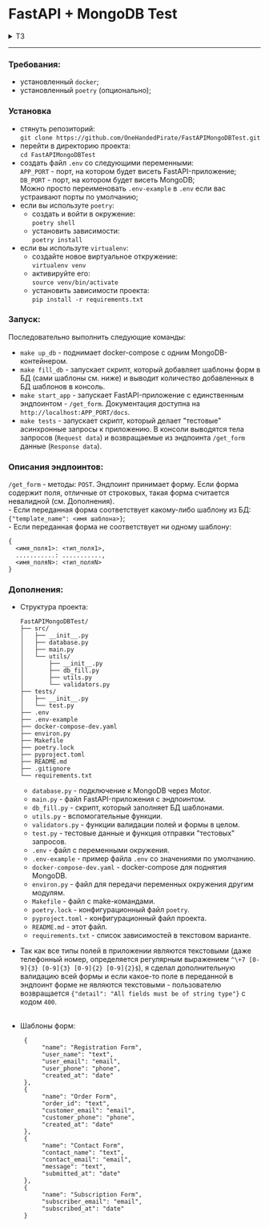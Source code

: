 # FastAPI + MongoDB Test

<details>
  <summary>ТЗ</summary>
  
  Web-приложение для определения заполненных форм.
По поводу сроков выполнения: тестовые задания принимаются до тех пор, пока открыта вакансия.

Результат лучше всего присылать ссылкой на репозиторий Github

В базе данных хранится список шаблонов форм.

Шаблон формы, это структура, которая задается уникальным набором полей, с указанием их типов.

Пример шаблона формы:

```
{
    "name": "Form template name",
    "field_name_1": "email",
    "field_name_2": "phone"
}
```


Всего должно поддерживаться четыре типа данных полей:<br> 
email<br>
телефон<br>
дата<br>
текст<br>

Все типы кроме текста должны поддерживать валидацию. Телефон передается в стандартном формате <b>+7 xxx xxx xx xx</b>, дата передается в формате <b>DD.MM.YYYY</b> или <b>YYYY-MM-DD</b>.

Имя шаблона формы задается в свободной форме, например MyForm или Order Form.
Имена полей также задаются в свободной форме (желательно осмысленно), например user_name, order_date или lead_email.

На вход по урлу <b>/get_form</b> POST запросом передаются данные такого вида:
<b>f_name1=value1&f_name2=value2</b>

В ответ нужно вернуть имя шаблона формы, если она была найдена.
Чтобы найти подходящий шаблон нужно выбрать тот, поля которого совпали с полями в присланной форме. Совпадающими считаются поля, у которых совпали имя и тип значения. Полей в пришедшей форме может быть больше чем в шаблоне, в этом случае шаблон все равно будет считаться подходящим. Самое главное, чтобы все поля шаблона присутствовали в форме.

Если подходящей формы не нашлось, вернуть ответ в следующем формате:

```
{
    f_name1: FIELD_TYPE,
    f_name2: FIELD_TYPE
}
```


где FIELD_TYPE это тип поля, выбранный на основе правил валидации, проверка правил должна производиться в следующем порядке дата, телефон, email, текст.

В качестве базы данных рекомендуем использовать tinyDB, вместе с исходниками задания должен поставляться файл с тестовой базой, содержащей шаблоны форм. Но если сможете поднять и использовать контейнер Docker с MongoDB - это будет отличное решение, однако оно может отнять у вас много времени и не является обязательным.

Также в комплекте должен быть скрипт, который совершает тестовые запросы. Если окружение приложения подразумевает что-то выходящее за рамки virtualenv, то все должно быть упаковано в Docker контейнеры или таким способом, чтобы не приходилось ставить дополнительные пакеты и утилиты на машине. Все необходимые действия для настройки и запуска приложения должны находится в файле README.

Версия Python остается на ваш выбор. Мы рекомендуем использовать версию 3.6 и выше.

<b>Входные данные для веб-приложения:</b><br>
Список полей со значениями в теле POST запроса.

<b>Выходные данные:</b><br>
Имя наиболее подходящей данному списку полей формы, при отсутствии совпадений с известными формами произвести типизацию полей на лету и вернуть список полей с их типами.

  
</details>

<hr>

### Требования:

- установленный `docker`;
- установленный `poetry` (опционально);

### Установка

- стянуть репозиторий:<br>`git clone https://github.com/OneHandedPirate/FastAPIMongoDBTest.git`
- перейти в директорию проекта:<br>`cd FastAPIMongoDBTest`
- создать файл `.env` со следующими переменными:<br>`APP_PORT` - порт, на котором будет висеть FastAPI-приложение;<br>`DB_PORT` - порт, на котором будет висеть MongoDB;<br>Можно просто переименовать `.env-example` в `.env` если ваc устраивают порты по умолчанию; 
- если вы используте `poetry`:
    + создать и войти в окружение:<br>`poetry shell`
    + установить зависимости:<br>`poetry install`
- если вы используте `virtualenv`:
    + создайте новое виртуальное откружение:<br>`virtualenv venv`
    + активируйте его:<br>`source venv/bin/activate`
    + установить зависимости проекта:<br>`pip install -r requirements.txt`

### Запуск:
Последовательно выполнить следующие команды:

- `make up_db` - поднимает docker-compose c одним MongoDB-контейнером.
- `make fill_db` - запускает скрипт, который добавляет шаблоны форм в БД (сами шаблоны см. ниже) и выводит количество добавленных в БД шаблонов в консоль.
- `make start_app` - запускает FastAPI-приложение с единственным эндпоинтом - `/get_form`. Документация доступна на `http://localhost:APP_PORT/docs`.
- `make tests` - запускает скрипт, который делает "тестовые" асинхронные запросы к приложению. В консоли выводятся тела запросов (`Request data`) и возвращаемые из эндпоинта `/get_form` данные (`Response data`).


### Описания эндпоинтов:
`/get_form` - методы: `POST`. Эндпоинт принимает форму. Если форма содержит поля, отличные от строковых, такая форма считается невалидной (см. Дополнения).<br>- Если переданная форма соответствует какому-либо шаблону из БД:<br>`{"template_name": <имя шаблона>}`;<br>- Если переданная форма не соответствует ни одному шаблону:<br>
```
{
  <имя_поля1>: <тип_поля1>,
  ...........: ...........,
  <имя_поляN>: <тип_поляN>
}
``` 

### Дополнения:
- Структура проекта:<br>
    ```
    FastAPIMongoDBTest/
    ├── src/
    │   ├── __init__.py
    │   ├── database.py
    │   ├── main.py
    │   └── utils/
    │       ├── __init__.py
    │       ├── db_fill.py
    │       ├── utils.py
    │       └── validators.py
    ├── tests/
    │   ├── __init__.py
    │   └── test.py
    ├── .env
    ├── .env-example
    ├── docker-compose-dev.yaml
    ├── environ.py
    ├── Makefile
    ├── poetry.lock
    ├── pyproject.toml
    ├── README.md
    ├── .gitignore 
    └── requirements.txt
    ```
    + `database.py` - подключение к MongoDB через Motor.
    + `main.py` - файл FastAPI-приложения с эндпоинтом.
    + `db_fill.py` - скрипт, который заполняет БД шаблонами.
    + `utils.py` - вспомогательные функции.
    + `validators.py` - функции валидации полей и формы в целом.
    + `test.py` - тестовые данные и функция отправки "тестовых" запросов.
    + `.env` - файл с переменными окружения.
    + `.env-example` - пример файла `.env` со значениями по умолчанию.
    + `docker-compose-dev.yaml` - docker-compose для поднятия MongoDB.
    + `environ.py` - файл для передачи переменных окружения другим модулям.
    + `Makefile` - файл с make-командами.
    + `poetry.lock` - конфигурационный файл `poetry`.
    + `pyproject.toml` - конфигурационный файл проекта.
    + `README.md` - этот файл.
    + `requirements.txt` - список зависимостей в текстовом варианте.
  

- Так как все типы полей в приложении являются текстовыми (даже телефонный номер, определяется регулярным выражением `^\+7 [0-9]{3} [0-9]{3} [0-9]{2} [0-9]{2}$`), я сделал дополнительную валидацию всей формы и если какое-то поле в переданной в эндпоинт форме не являются текстовыми - пользователю возвращается `{"detail": "All fields must be of string type"}` с кодом `400`.<br><br> 

- Шаблоны форм:<br>
    ```
     {
          "name": "Registration Form",
          "user_name": "text",
          "user_email": "email",
          "user_phone": "phone",
          "created_at": "date"
     },
     {
          "name": "Order Form",
          "order_id": "text",
          "customer_email": "email",
          "customer_phone": "phone",
          "created_at": "date"
     },
     {
          "name": "Contact Form",
          "contact_name": "text",
          "contact_email": "email",
          "message": "text",
          "submitted_at": "date"
     },
     {
          "name": "Subscription Form",
          "subscriber_email": "email",
          "subscribed_at": "date"
     }
    ```
  